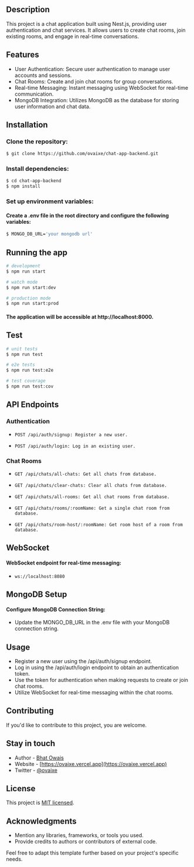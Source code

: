 ## Description

This project is a chat application built using Nest.js, providing user authentication and chat services. It allows users to create chat rooms, join existing rooms, and engage in real-time conversations.

## Features

- User Authentication: Secure user authentication to manage user accounts and sessions.
- Chat Rooms: Create and join chat rooms for group conversations.
- Real-time Messaging: Instant messaging using WebSocket for real-time communication.
- MongoDB Integration: Utilizes MongoDB as the database for storing user information and chat data.

## Installation

### Clone the repository:

```bash
$ git clone https://github.com/ovaixe/chat-app-backend.git
```

### Install dependencies:

```bash
$ cd chat-app-backend
$ npm install
```

### Set up environment variables:
#### Create a .env file in the root directory and configure the following variables:

```bash
$ MONGO_DB_URL='your mongodb url'
```

## Running the app

```bash
# development
$ npm run start

# watch mode
$ npm run start:dev

# production mode
$ npm run start:prod
```

#### The application will be accessible at http://localhost:8000.

## Test

```bash
# unit tests
$ npm run test

# e2e tests
$ npm run test:e2e

# test coverage
$ npm run test:cov
```

## API Endpoints

### Authentication

-     POST /api/auth/signup: Register a new user.
-     POST /api/auth/login: Log in an existing user.

### Chat Rooms

-     GET /api/chats/all-chats: Get all chats from database.
-     GET /api/chats/clear-chats: Clear all chats from database.
-     GET /api/chats/all-rooms: Get all chat rooms from database.
-     GET /api/chats/rooms/:roomName: Get a single chat room from database.
-     GET /api/chats/room-host/:roomName: Get room host of a room from database.

## WebSocket

#### WebSocket endpoint for real-time messaging:

-     ws://localhost:8080

## MongoDB Setup

#### Configure MongoDB Connection String:

- Update the MONGO_DB_URL in the .env file with your MongoDB connection string.

## Usage

- Register a new user using the /api/auth/signup endpoint.
- Log in using the /api/auth/login endpoint to obtain an authentication token.
- Use the token for authentication when making requests to create or join chat rooms.
- Utilize WebSocket for real-time messaging within the chat rooms.

## Contributing

If you'd like to contribute to this project, you are welcome.

## Stay in touch

- Author - [Bhat Owais](https://github.com/ovaixe)
- Website - [https://ovaixe.vercel.app](https://ovaixe.vercel.app)
- Twitter - [@ovaixe](https://twitter.com/ovaixe)

## License

This project is [MIT licensed](LICENSE).

## Acknowledgments

- Mention any libraries, frameworks, or tools you used.
- Provide credits to authors or contributors of external code.

Feel free to adapt this template further based on your project's specific needs.
